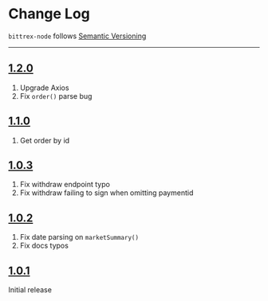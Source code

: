 Change Log
==========

`bittrex-node` follows [Semantic Versioning](http://semver.org/)

---

## [1.2.0](https://github.com/AndrewBarba/bittrex-node/releases/tag/1.2.0)

1. Upgrade Axios
2. Fix `order()` parse bug

## [1.1.0](https://github.com/AndrewBarba/bittrex-node/releases/tag/1.1.0)

1. Get order by id

## [1.0.3](https://github.com/AndrewBarba/bittrex-node/releases/tag/1.0.3)

1. Fix withdraw endpoint typo
2. Fix withdraw failing to sign when omitting paymentid

## [1.0.2](https://github.com/AndrewBarba/bittrex-node/releases/tag/1.0.2)

1. Fix date parsing on `marketSummary()`
2. Fix docs typos

## [1.0.1](https://github.com/AndrewBarba/bittrex-node/releases/tag/1.0.1)

Initial release
